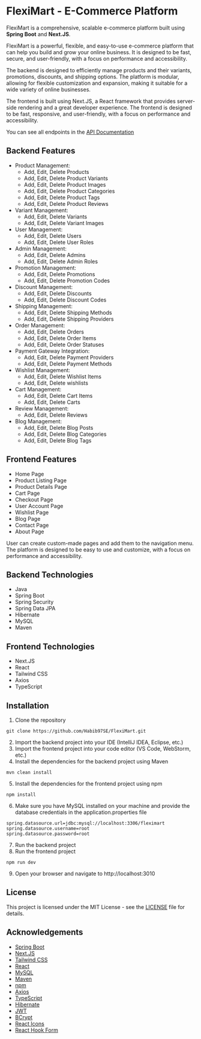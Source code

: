 # FlexiMart - E-Commerce Platform

FlexiMart is a comprehensive, scalable e-commerce platform built using **Spring Boot** and **Next.JS**.

FlexiMart is a powerful, flexible, and easy-to-use e-commerce platform that can help you build and grow your online business. It is designed to be fast, secure, and user-friendly, with a focus on performance and accessibility.

The backend is designed to efficiently manage products and their variants, promotions, discounts, and shipping options. The platform is modular, allowing for flexible customization and expansion, making it suitable for a wide variety of online businesses.

The frontend is built using Next.JS, a React framework that provides server-side rendering and a great developer experience. The frontend is designed to be fast, responsive, and user-friendly, with a focus on performance and accessibility.

You can see all endpoints in the [API Documentation](API.md)

## Backend Features

-   Product Management:
    -   Add, Edit, Delete Products
    -   Add, Edit, Delete Product Variants
    -   Add, Edit, Delete Product Images
    -   Add, Edit, Delete Product Categories
    -   Add, Edit, Delete Product Tags
    -   Add, Edit, Delete Product Reviews
-   Variant Management:
    -   Add, Edit, Delete Variants
    -   Add, Edit, Delete Variant Images
-   User Management:
    -   Add, Edit, Delete Users
    -   Add, Edit, Delete User Roles
-   Admin Management:
    -   Add, Edit, Delete Admins
    -   Add, Edit, Delete Admin Roles
-   Promotion Management:
    -   Add, Edit, Delete Promotions
    -   Add, Edit, Delete Promotion Codes
-   Discount Management:
    -   Add, Edit, Delete Discounts
    -   Add, Edit, Delete Discount Codes
-   Shipping Management:
    -   Add, Edit, Delete Shipping Methods
    -   Add, Edit, Delete Shipping Providers
-   Order Management:
    -   Add, Edit, Delete Orders
    -   Add, Edit, Delete Order Items
    -   Add, Edit, Delete Order Statuses
-   Payment Gateway Integration:
    -   Add, Edit, Delete Payment Providers
    -   Add, Edit, Delete Payment Methods
-   Wishlist Management:
    -   Add, Edit, Delete Wishlist Items
    -   Add, Edit, Delete wishlists
-   Cart Management:
    -   Add, Edit, Delete Cart Items
    -   Add, Edit, Delete Carts
-   Review Management:
    -   Add, Edit, Delete Reviews
-   Blog Management:
    -   Add, Edit, Delete Blog Posts
    -   Add, Edit, Delete Blog Categories
    -   Add, Edit, Delete Blog Tags

## Frontend Features

-   Home Page
-   Product Listing Page
-   Product Details Page
-   Cart Page
-   Checkout Page
-   User Account Page
-   Wishlist Page
-   Blog Page
-   Contact Page
-   About Page

User can create custom-made pages and add them to the navigation menu. The platform is designed to be easy to use and customize, with a focus on performance and accessibility.

## Backend Technologies

-   Java
-   Spring Boot
-   Spring Security
-   Spring Data JPA
-   Hibernate
-   MySQL
-   Maven

## Frontend Technologies

-   Next.JS
-   React
-   Tailwind CSS
-   Axios
-   TypeScript

## Installation

1. Clone the repository

```git
git clone https://github.com/Habib97SE/FlexiMart.git
```

2. Import the backend project into your IDE (IntelliJ IDEA, Eclipse, etc.)
3. Import the frontend project into your code editor (VS Code, WebStorm, etc.)
4. Install the dependencies for the backend project using Maven

```maven
mvn clean install
```

5. Install the dependencies for the frontend project using npm

```npm
npm install
```

6. Make sure you have MySQL installed on your machine and provide the database credentials in the application.properties file

```properties
spring.datasource.url=jdbc:mysql://localhost:3306/fleximart
spring.datasource.username=root
spring.datasource.password=root
```

7. Run the backend project
8. Run the frontend project

```npm
npm run dev
```

9. Open your browser and navigate to http://localhost:3010

## License

This project is licensed under the MIT License - see the [LICENSE](LICENSE) file for details.

## Acknowledgements

-   [Spring Boot](https://spring.io/projects/spring-boot)
-   [Next.JS](https://nextjs.org/)
-   [Tailwind CSS](https://tailwindcss.com/)
-   [React](https://reactjs.org/)
-   [MySQL](https://www.mysql.com/)
-   [Maven](https://maven.apache.org/)
-   [npm](https://www.npmjs.com/)
-   [Axios](https://axios-http.com/)
-   [TypeScript](https://www.typescriptlang.org/)
-   [Hibernate](https://hibernate.org/)
-   [JWT](https://jwt.io/)
-   [BCrypt](https://www.mindrot.org/projects/jBCrypt/)
-   [React Icons](https://react-icons.github.io/react-icons/)
-   [React Hook Form](https://react-hook-form.com/)
